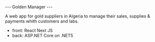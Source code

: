 --- Golden Manager ---

A web app for gold suppliers in Algeria to manage their sales, supplies & payments whith customers and labs.

* front: React Next JS
* back: ASP.NET Core on .NET5